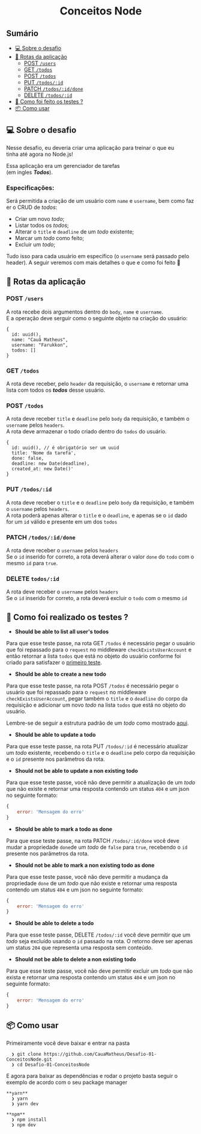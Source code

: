 <h1 align="center">Conceitos Node</h1>

## Sumário
- [💻 Sobre o desafio](#-sobre-o-desafio)
- [🔗 Rotas da aplicação](#-rotas-da-aplicação)
  - [POST `/users`](#post-users)
  - [GET `/todos`](#get-todos)
  - [POST `/todos`](#get-todos)
  - [PUT `/todos/:id`](#put-todosid)
  - [PATCH `/todos/:id/done`](#patch-todosiddone)
  - [DELETE `/todos/:id`](#delete-todosid)
- [🤔 Como foi feito os testes ?](#-como-foi-realizado-os-testes-)
- [📦 Como usar](#-como-usar)

## 💻 Sobre o desafio
Nesse desafio, eu deveria criar uma aplicação para treinar o que eu tinha até agora no Node.js!

Essa aplicação era um gerenciador de tarefas 
<br/>(em ingles ***Todos***).<br/>

### Especificações:
Será permitida a criação de um usuário com `name` e `username`, bem como fazer o CRUD de *todos*:

- Criar um novo *todo*;
- Listar todos os *todos*;
- Alterar o `title` e `deadline` de um *todo* existente;
- Marcar um *todo* como feito;
- Excluir um *todo*;

Tudo isso para cada usuário em específico (o `username` será passado pelo header). A seguir veremos com mais detalhes o que e como foi feito 🚀

## 🔗 Rotas da aplicação
### POST `/users`
A rota recebe dois argumentos dentro do `body`, `name` e `username`. <br/>
E a operação deve serguir como o seguinte objeto na criação do usuário:
```
{
  id: uuid(),
  name: "Cauã Matheus",
  username: "Farukkon",
  todos: []
}
```

### GET `/todos`
A rota deve receber, pelo `header` da requisição, o `username` e retornar uma lista com todos os ***todos*** desse usuário.

### POST `/todos`
A rota deve receber `title` e `deadline` pelo `body` da requisição, e também o `username` pelos `headers`.<br/>
A rota deve armazenar o todo criado dentro do `todos` do usuário.
```
{
  id: uuid(), // é obrigatório ser um uuid
  title: 'Nome da tarefa',
  done: false,
  deadline: new Date(deadline),
  created_at: new Date()'
}
```

### PUT `/todos/:id`
A rota deve receber o `title` e o `deadline` pelo `body` da requisição, e também o `username` pelos `headers`. <br/>
A rota poderá apenas alterar o `title` e o `deadline`, e apenas se o `id` dado for um `id` válido e presente em um dos `todos`

### PATCH `/todos/:id/done`
A rota deve receber o `username` pelos `headers`<br/>
Se o `id` inserido for correto, a rota deverá alterar o valor `done` do `todo` com o mesmo `id` para `true`.

### DELETE `todos/:id`
A rota deve receber o `username` pelos `headers` <br/>
Se o `id` inserido for correto, a rota deverá excluir o `todo` com o mesmo `id`

## 🤔 Como foi realizado os testes ?
- **Should be able to list all user's todos**

Para que esse teste passe, na rota GET `/todos` é necessário pegar o usuário que foi repassado para o `request` no middleware `checkExistsUserAccount` e então retornar a lista `todos` que está no objeto do usuário conforme foi criado para satisfazer o [primeiro teste](https://www.notion.so/Desafio-01-Conceitos-do-Node-js-59ccb235aecd43a6a06bf09a24e7ede8).

- **Should be able to create a new todo**

Para que esse teste passe, na rota POST `/todos` é necessário pegar o usuário que foi repassado para o `request` no middleware `checkExistsUserAccount`, pegar também o `title` e o `deadline` do corpo da requisição e adicionar um novo *todo* na lista `todos` que está no objeto do usuário.

Lembre-se de seguir a estrutura padrão de um *todo* como mostrado [aqui](https://www.notion.so/Desafio-01-Conceitos-do-Node-js-59ccb235aecd43a6a06bf09a24e7ede8). 

- **Should be able to update a todo**

Para que esse teste passe, na rota PUT `/todos/:id` é necessário atualizar um *todo* existente, recebendo o `title` e o `deadline` pelo corpo da requisição e o `id` presente nos parâmetros da rota.

- **Should not be able to update a non existing todo**

Para que esse teste passe, você não deve permitir a atualização de um *todo* que não existe e retornar uma resposta contendo um status `404` e um json no seguinte formato: 

```jsx
{
	error: 'Mensagem do erro'
}
```

- **Should be able to mark a todo as done**

Para que esse teste passe, na rota PATCH `/todos/:id/done` você deve mudar a propriedade `done`de um *todo* de `false` para `true`, recebendo o `id` presente nos parâmetros da rota.

- **Should not be able to mark a non existing todo as done**

Para que esse teste passe, você não deve permitir a mudança da propriedade `done` de um *todo* que não existe e retornar uma resposta contendo um status `404` e um json no seguinte formato: 

```jsx
{
	error: 'Mensagem do erro'
}
```

- **Should be able to delete a todo**

Para que esse teste passe, DELETE `/todos/:id` você deve permitir que um *todo* seja excluído usando o `id` passado na rota. O retorno deve ser apenas um status `204` que representa uma resposta sem conteúdo.

- **Should not be able to delete a non existing todo**

Para que esse teste passe, você não deve permitir excluir um *todo* que não exista e retornar uma resposta contendo um status `404` e um json no seguinte formato:

```jsx
{
	error: 'Mensagem do erro'
}
```

## 📦 Como usar
Primeiramente você deve baixar e entrar na pasta
```
  ❯ git clone https://github.com/CauaMatheus/Desafio-01-ConceitosNode.git
  ❯ cd Desafio-01-ConceitosNode
```
E agora para baixar as dependências e rodar o projeto basta seguir o exemplo de acordo com o seu package manager <br/>

```
**yarn**  
  ❯ yarn
  ❯ yarn dev
```
```
**npm**
  ❯ npm install
  ❯ npm dev
```
